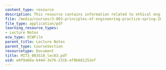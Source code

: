 ```yaml
---
content_type: resource
description: This resource contains information related to ethical engineer.
file: /media/courses/3-003-principles-of-engineering-practice-spring-2010/e0f9ab6ab4443e76231bef8b681252ef_MIT3_003S10_lec03.pdf
file_type: application/pdf
learning_resource_types:
- Lecture Notes
ocw_type: OCWFile
parent_title: Lecture Notes
parent_type: CourseSection
resourcetype: Document
title: MIT3_003S10_lec03.pdf
uid: e0f9ab6a-b444-3e76-231b-ef8b681252ef
---
```

